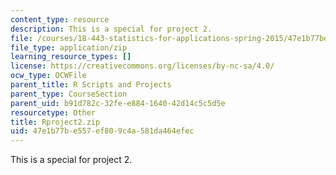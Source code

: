 ```yaml
---
content_type: resource
description: This is a special for project 2.
file: /courses/18-443-statistics-for-applications-spring-2015/47e1b77be557ef809c4a581da464efec_Rproject2.zip
file_type: application/zip
learning_resource_types: []
license: https://creativecommons.org/licenses/by-nc-sa/4.0/
ocw_type: OCWFile
parent_title: R Scripts and Projects
parent_type: CourseSection
parent_uid: b91d782c-32fe-e884-1640-42d14c5c5d5e
resourcetype: Other
title: Rproject2.zip
uid: 47e1b77b-e557-ef80-9c4a-581da464efec
---
```

This is a special for project 2.